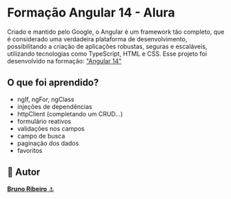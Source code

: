 # Formação Angular 14 - Alura
Criado e mantido pelo Google, o Angular é um framework tão completo, que é considerado uma verdadeira plataforma de desenvolvimento, possibilitando a criação de aplicações robustas, seguras e escaláveis, utilizando tecnologias como TypeScript, HTML e CSS.
Esse projeto foi desenvolvido na formação: <a href="https://cursos.alura.com.br/formacao-angular-14">"Angular 14"</a>

## O que foi aprendido?
- ngIf, ngFor, ngClass
- injeções de dependências
- httpClient (completando um CRUD...)
- formulário reativos
- validações nos campos
- campo de busca
- paginação dos dados
- favoritos

<h2>🧐 Autor</h2>
<a href="https://github.com/brdoliveira" title="Github"><b>Bruno Ribeiro</b> ⚓</a>
